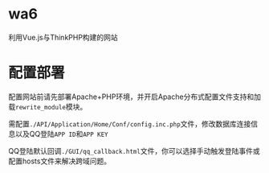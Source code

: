 # wa6

利用Vue.js与ThinkPHP构建的网站

# 配置部署

配置网站前请先部署Apache+PHP环境，并开启Apache分布式配置文件支持和加载`rewrite_module`模块。

需配置`./API/Application/Home/Conf/config.inc.php`文件，修改数据库连接信息以及QQ登陆`APP ID`和`APP KEY`

QQ登陆默认回调`./GUI/qq_callback.html`文件，你可以选择手动触发登陆事件或配置hosts文件来解决跨域问题。
